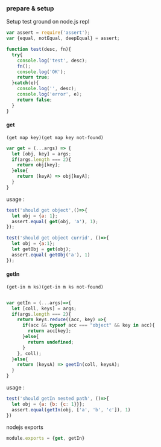 ### prepare & setup 
Setup test ground on node.js repl

```js path=dist/test.core.js
var assert = require('assert');
var {equal, notEqual, deepEqual} = assert;

function test(desc, fn){
  try{
    console.log('test', desc);
    fn();
    console.log('OK');
    return true;
  }catch(e){
    console.log('', desc);
    console.log('error', e);
    return false;
  }
}
```

#### get 
`(get map key)(get map key not-found)` 
```js path=dist/core.js
var get = (...args) => {
  let [obj, key] = args;
  if(args.length === 2){
    return obj[key];
  }else{
    return (keyA) => obj[keyA];
  }
}
```
usage :

```js path=dist/test.core.js
test('should get object',()=>{
  let obj = {a: 1};
  assert.equal( get(obj, 'a'), 1);
});

test('should get object currid', ()=>{
  let obj = {a:1};
  let getObj = get(obj);
  assert.equal( getObj('a'), 1)
});
```

#### getIn 
`(get-in m ks)(get-in m ks not-found)`
```js path=dist/core.js

var getIn = (...args)=>{
  let [coll, keys] = args;
  if(args.length === 2){
    return keys.reduce((acc, key) =>{
      if(acc && typeof acc === "object" && key in acc){
        return acc[key];
      }else{
        return undefined;
      }
    }, coll);
  }else{
    return (keysA) => geetIn(coll, keysA);
  }
}

```
usage :
```js path=dist/test.core.js
test('should getIn nested path', ()=>{
  let obj = {a: {b: {c: 1}}};
  assert.equal(getIn(obj, ['a', 'b', 'c']), 1)
})
```

nodejs exports
```js path=dist/core.js
module.exports = {get, getIn}
```
